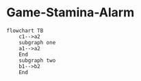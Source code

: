 # Game-Stamina-Alarm

```mermaid
flowchart TB
    c1-->a2
    subgraph one
    a1-->a2
    End
    subgraph two
    b1-->b2
    End
```

